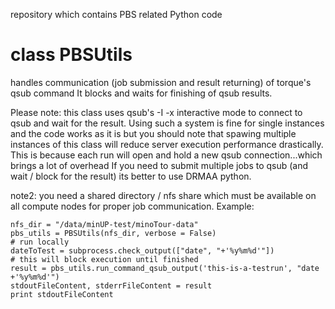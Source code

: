 repository which contains PBS related Python code

# class PBSUtils
handles communication (job submission and result returning) of torque's qsub command
It blocks and waits for finishing of qsub results.

Please note: this class uses qsub's -I -x  interactive mode to connect to qsub and wait for the result.
Using such a system is fine for single instances and the code works as it is but you should note that spawing multiple instances of this class
will reduce server execution performance drastically. 
This is because each run will open and hold a new qsub connection...which brings a lot of overhead
If you need to submit multiple jobs to qsub (and wait / block for the result) its better to use DRMAA python.

note2: you need a shared directory / nfs share which must be available on all compute nodes for proper job communication.
Example:

```
nfs_dir = "/data/minUP-test/minoTour-data"
pbs_utils = PBSUtils(nfs_dir, verbose = False)
# run locally
dateToTest = subprocess.check_output(["date", "+'%y%m%d'"])
# this will block execution until finished
result = pbs_utils.run_command_qsub_output('this-is-a-testrun', "date +'%y%m%d'")
stdoutFileContent, stderrFileContent = result
print stdoutFileContent
```
